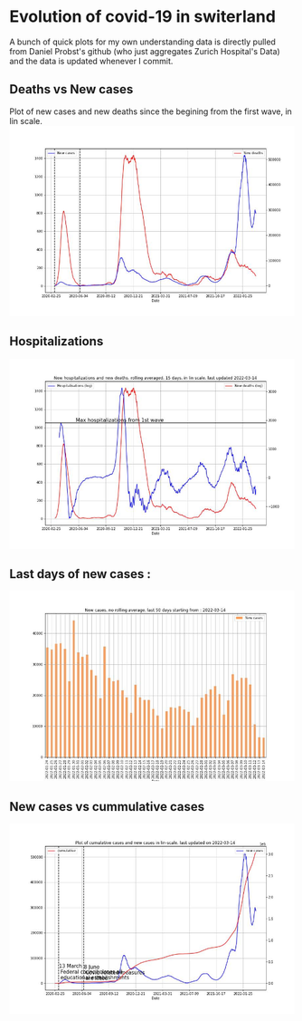 # Evolution of covid-19 in switerland

A bunch of quick plots for my own understanding data is directly pulled from Daniel Probst's github (who just aggregates Zurich Hospital's Data) and the data is updated whenever I commit.

## Deaths vs New cases
Plot of new cases and new deaths since the begining from the first wave, in lin scale.
![deaths_log](deaths.jpg)

## Hospitalizations
![hosp_deaths](hosp_deaths.jpg)

## Last days of new cases :

![](cases_15.jpg)

## New cases vs cummulative cases

![annotated](annotated.jpg)
